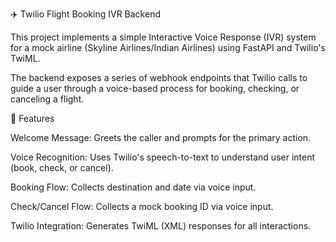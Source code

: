 ✈️ Twilio Flight Booking IVR Backend

This project implements a simple Interactive Voice Response (IVR) system for a mock airline (Skyline Airlines/Indian Airlines) using FastAPI and Twilio's TwiML.

The backend exposes a series of webhook endpoints that Twilio calls to guide a user through a voice-based process for booking, checking, or canceling a flight.

🚀 Features

Welcome Message: Greets the caller and prompts for the primary action.

Voice Recognition: Uses Twilio's speech-to-text to understand user intent (book, check, or cancel).

Booking Flow: Collects destination and date via voice input.

Check/Cancel Flow: Collects a mock booking ID via voice input.

Twilio Integration: Generates TwiML (XML) responses for all interactions.
